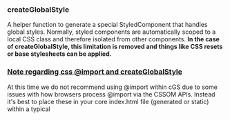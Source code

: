 ### createGlobalStyle

A helper function to generate a special StyledComponent that handles global styles. Normally, styled components are automatically scoped to a local CSS class and therefore isolated from other components. **In the case of createGlobalStyle, this limitation is removed and things like CSS resets or base stylesheets can be applied.**

### [Note regarding css @import and createGlobalStyle](https://styled-components.com/docs/faqs#note-regarding-css-import-and-createglobalstyle)

At this time we do not recommend using @import within cGS due to some issues with how browsers process @import via the CSSOM APIs. Instead it's best to place these in your core index.html file (generated or static) within a typical <style> tag.

OBS: Por este motivo, a fonte do Google está no arquivo [index.html](../projeto/public/index.html)



# 03 Reset CSS

Em praticamente toda aplicação que vamos criar é necessário sobrescrever as configurações de estilos do navegador. Dessa forma garantimos uma experiência padronizada em todos os navegadores onde as pessoas podem acessar nossa aplicação.

Dentro do **Styled Componenets** utilizamos o método `createGlobalStyle` para conseguirmos aplicar esse reset CSS. O que essa função nos retorna quando chamamos ela?

## Resposta

Recebemos como retorno um novo componente estilizado que não possui as restrições de escopo para o CSS que aplicamos nele.

Isso mesmo! Normalmente quando criamos um componente estilizado as regras de CSS que aplicamos nele estão guardadas dentro do escopo daquele componente, dessa forma sabemos que elas não irão interferir com CSS de outros componentes. No caso do `createGlobalStyle` essa proteção é retirada e assim o CSS dele tem acesso global.


